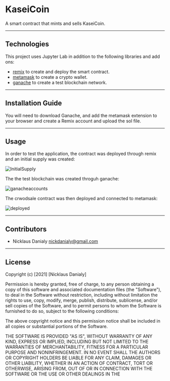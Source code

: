 # KaseiCoin
 A smart contract that mints and sells KaseiCoin.

---

## Technologies

This project uses Jupyter Lab in addition to the following libraries and add ons:

* [remix](https://remix-ide.readthedocs.io/en/latest/) to create and deploy the smart contract.
* [metamask](https://docs.metamask.io/guide/) to create a crypto wallet.
* [ganache](https://moxiesuite.github.io/docs/ganache/quickstart) to create a test blockchain network.

---

## Installation Guide

You will need to download Ganache, and add the metamask extension to your browser and create a Remix account and upload the sol file.


---

## Usage

In order to test the application, the contract was deployed through remix and an initial supply was created:

![InitialSupply](https://user-images.githubusercontent.com/96391748/169933968-0758bd74-d95d-427c-86a4-75ad0526a009.PNG)

The the test blockchain was created throguh ganache:

![ganacheaccounts](https://user-images.githubusercontent.com/96391748/169934094-f923386f-fbf8-4ad5-b4ab-3bbb839646af.PNG)

The crwodsale contract was then deployed and connected to metamask:

![deployed](https://user-images.githubusercontent.com/96391748/169933965-6f13ae03-42eb-4a3d-bced-9d621a16d5c6.PNG)


---

## Contributors

* Nicklaus Danialy nickdanialy@gmail.com 

---

## License

Copyright (c) [2021] [Nicklaus Danialy]

Permission is hereby granted, free of charge, to any person obtaining a copy
of this software and associated documentation files (the "Software"), to deal
in the Software without restriction, including without limitation the rights
to use, copy, modify, merge, publish, distribute, sublicense, and/or sell
copies of the Software, and to permit persons to whom the Software is
furnished to do so, subject to the following conditions:

The above copyright notice and this permission notice shall be included in all
copies or substantial portions of the Software.

THE SOFTWARE IS PROVIDED "AS IS", WITHOUT WARRANTY OF ANY KIND, EXPRESS OR
IMPLIED, INCLUDING BUT NOT LIMITED TO THE WARRANTIES OF MERCHANTABILITY,
FITNESS FOR A PARTICULAR PURPOSE AND NONINFRINGEMENT. IN NO EVENT SHALL THE
AUTHORS OR COPYRIGHT HOLDERS BE LIABLE FOR ANY CLAIM, DAMAGES OR OTHER
LIABILITY, WHETHER IN AN ACTION OF CONTRACT, TORT OR OTHERWISE, ARISING FROM,
OUT OF OR IN CONNECTION WITH THE SOFTWARE OR THE USE OR OTHER DEALINGS IN THE